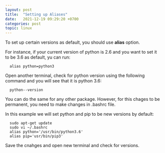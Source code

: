```yaml
---
layout: post
title:  "Setting up Aliases"
date:   2021-12-19 09:29:20 +0700
categories: post
topic: linux
---
```


To set up certain versions as default, you should use **alias** option. 

For  instance, if your current version of python is 2.6 and you want to set it to be 3.6 as default, yu can run:

      alias python=python3
      
Open another terminal, check for python version using the following command and you will see that it is python 3.6:

      python--version
      

You can do the same for any other package. However, for this chages to be permanent, you need to make changes in .bashrc file.

In this example we will set python and pip to be new versions by default:

      sudo apt-get update
      sudo vi ~/.bashrc
      alias python='/usr/bin/python3.6'
      alias pip='usr/bin/pip3'
      
Save the cnahges and open new terminal and check for versions. 
